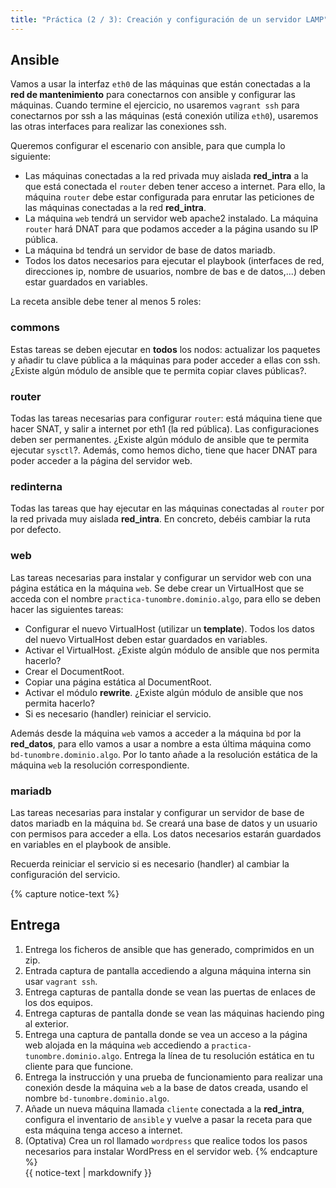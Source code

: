 ```yaml
---
title: "Práctica (2 / 3): Creación y configuración de un servidor LAMP"
---
```


## Ansible

Vamos a usar la interfaz `eth0` de las máquinas que están conectadas a la **red de mantenimiento** para conectarnos con ansible y configurar las máquinas. Cuando termine el ejercicio, no usaremos `vagrant ssh` para conectarnos por ssh a las máquinas (está conexión utiliza `eth0`), usaremos las otras interfaces para realizar las conexiones ssh.

Queremos configurar el escenario con ansible, para que cumpla lo siguiente:

* Las máquinas conectadas a la red privada muy aislada **red_intra** a la que está conectada el `router` deben tener acceso a internet. Para ello, la máquina `router` debe estar configurada para enrutar las peticiones de las máquinas conectadas a la red **red_intra**. 
* La máquina `web` tendrá un servidor web apache2 instalado. La máquina `router` hará DNAT para que podamos acceder a la página usando su IP pública.
* La máquina `bd` tendrá un servidor de base de datos mariadb.
* Todos los datos necesarios para ejecutar el playbook (interfaces de red, direcciones ip, nombre de usuarios, nombre de bas e de datos,...) deben estar guardados en variables.

La receta ansible debe tener al menos 5 roles:

### commons

Estas tareas se deben ejecutar en **todos** los nodos: actualizar los paquetes y añadir tu clave pública a la máquinas para poder acceder a ellas con ssh. ¿Existe algún módulo de ansible que te permita copiar claves públicas?.

### router

Todas las tareas necesarias para configurar `router`: está máquina tiene que hacer SNAT, y salir a internet por eth1 (la red pública). Las configuraciones deben ser permanentes. ¿Existe algún módulo de ansible que te permita ejecutar `sysctl`?. Además, como hemos dicho, tiene que hacer DNAT para poder acceder a la página del servidor web.

### redinterna

Todas las tareas que hay ejecutar en las máquinas conectadas al `router` por la red privada muy aislada **red_intra**. En concreto, debéis cambiar la ruta por defecto.

### web 

Las tareas necesarias para instalar y configurar un servidor web con una página estática en la máquina `web`. Se debe crear un VirtualHost que se acceda con el nombre `practica-tunombre.dominio.algo`, para ello se deben hacer las siguientes tareas:

* Configurar el nuevo VirtualHost (utilizar un **template**). Todos los datos del nuevo VirtualHost deben estar guardados en variables.
* Activar el VirtualHost. ¿Existe algún módulo de ansible que nos permita hacerlo?
* Crear el DocumentRoot.
* Copiar una página estática al DocumentRoot.
* Activar el módulo **rewrite**. ¿Existe algún módulo de ansible que nos permita hacerlo?
* Si es necesario (handler) reiniciar el servicio.

Además desde la máquina `web` vamos a acceder a la máquina `bd` por la **red_datos**, para ello vamos a usar a nombre a esta última máquina como `bd-tunombre.dominio.algo`. Por lo tanto añade a la resolución estática de la máquina `web` la resolución correspondiente.

### mariadb

Las tareas necesarias para instalar y configurar un servidor de base de datos mariadb en la máquina `bd`. Se creará una base de datos y un usuario con permisos para acceder a ella. Los datos necesarios estarán guardados en variables en el playbook de ansible.

Recuerda reiniciar el servicio si es necesario (handler) al cambiar la configuración del servicio.

{% capture notice-text %}
## Entrega

1. Entrega los ficheros de ansible que has generado, comprimidos en un zip.
2. Entrada captura de pantalla accediendo a alguna máquina interna sin usar `vagrant ssh`.
3. Entrega capturas de pantalla donde se vean las puertas de enlaces de los dos equipos.
4. Entrega capturas de pantalla donde se vean las máquinas haciendo ping al exterior.
5. Entrega una captura de pantalla donde se vea un acceso a la página web alojada en la máquina `web` accediendo a `practica-tunombre.dominio.algo`. Entrega la línea de tu resolución estática en tu cliente para que funcione.
6. Entrega la instrucción y una prueba de funcionamiento para realizar una conexión desde la máquina `web` a la base de datos creada, usando el nombre `bd-tunombre.dominio.algo`.
7. Añade un nueva máquina llamada `cliente` conectada a la **red_intra**, configura el inventario de `ansible` y vuelve a pasar la receta para que esta máquina tenga acceso a internet.
8. (Optativa) Crea un rol llamado `wordpress` que realice todos los pasos necesarios para instalar WordPress en el servidor web.
{% endcapture %}<div class="notice--info">{{ notice-text | markdownify }}</div>


